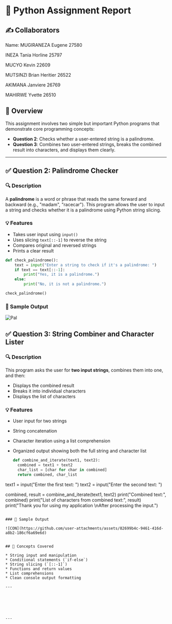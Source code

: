 
# 🐍 Python Assignment Report
## ✍️ Collaborators
Name:
MUGIRANEZA Eugene  27580

INEZA Tania Horline 25797

MUCYO Kevin 22609

MUTSINZI Brian Heritier 26522

AKIMANA Janviere 26769

MAHIRWE Yvette 26510

## 📄 Overview

This assignment involves two simple but important Python programs that demonstrate core programming concepts:

* **Question 2**: Checks whether a user-entered string is a palindrome.
* **Question 3**: Combines two user-entered strings, breaks the combined result into characters, and displays them clearly.

---

## ✅ Question 2: Palindrome Checker

### 🔍 Description

A **palindrome** is a word or phrase that reads the same forward and backward (e.g., "madam", "racecar"). This program allows the user to input a string and checks whether it is a palindrome using Python string slicing.

### 💡 Features

* Takes user input using `input()`
* Uses slicing `text[::-1]` to reverse the string
* Compares original and reversed strings
* Prints a clear result
```python
def check_palindrome():
    text = input("Enter a string to check if it's a palindrome: ")
    if text == text[::-1]:
        print("Yes, it is a palindrome.")
    else:
        print("No, it is not a palindrome.")

check_palindrome()
```

### 🧾 Sample Output
![Pal](https://github.com/user-attachments/assets/feeb9042-9efc-4020-9558-5968e5c3ec49)


## ✅ Question 3: String Combiner and Character Lister

### 🔍 Description

This program asks the user for **two input strings**, combines them into one, and then:

* Displays the combined result
* Breaks it into individual characters
* Displays the list of characters

### 💡 Features

* User input for two strings
* String concatenation
* Character iteration using a list comprehension
* Organized output showing both the full string and character list

  ```python
  def combine_and_iterate(text1, text2):
    combined = text1 + text2
    char_list = [char for char in combined]
    return combined, char_list  
text1 = input("Enter the first text: ")
text2 = input("Enter the second text: ")

combined, result = combine_and_iterate(text1, text2)
print("Combined text:", combined)
print("List of characters from combined text:", result)
print("Thank you for using my application \nAfter processing the input.")
 ```

### 🧾 Sample Output

![CON](https://github.com/user-attachments/assets/82699b4c-9461-416d-a8b2-186cf6a69e6d)


## 🧠 Concepts Covered

* String input and manipulation
* Conditional statements (`if-else`)
* String slicing (`[::-1]`)
* Functions and return values
* List comprehensions
* Clean console output formatting

---






---


